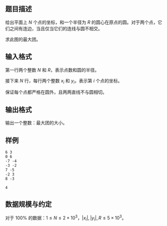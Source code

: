 ## 题目描述

给出平面上 $N$ 个点的坐标，和一个半径为 $R$ 的圆心在原点的圆。对于两个点，它们之间有连边，当且仅当它们的连线与圆不相交。

求此图的最大团。

## 输入格式

第一行两个整数 $N$ 和 $R$，表示点数和圆的半径。

接下来 $N$ 行，每行两个整数 $x_i$ 和 $y_i$，表示第 $i$ 个点的坐标。

保证每个点都严格在圆外，且两两直线不与圆相切。

## 输出格式

输出一个整数：最大团的大小。

## 样例
```input1
6 3
0 6
-7 -4
-3 -2
7 -5
-2 3
8 -3
```
```output1
4
```
## 数据规模与约定

对于 $100\%$ 的数据：$1\le N\le 2\times 10^3$，$|x_i|,|y_i|,R\le 5\times 10^3$。